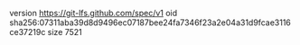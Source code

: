 version https://git-lfs.github.com/spec/v1
oid sha256:07311aba39d8d9496ec07187bee24fa7346f23a2e04a31d9fcae3116ce37219c
size 7521
